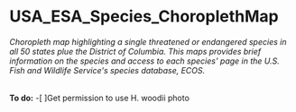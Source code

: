 # USA_ESA_Species_ChoroplethMap
###### Choropleth map highlighting a single threatened or endangered species in all 50 states plue the District of Columbia. This maps provides brief information on the species and access to each species' page in the U.S. Fish and Wildlife Service's species database, ECOS.


**To do:**
-[ ]Get permission to use H. woodii photo